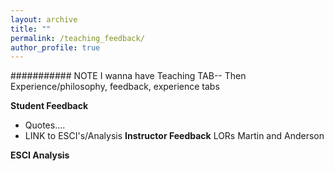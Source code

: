 ```yaml
---
layout: archive
title: ""
permalink: /teaching_feedback/
author_profile: true
---
```

########### NOTE I wanna have Teaching TAB-- Then Experience/philosophy, feedback, experience tabs

**Student Feedback**
- Quotes....
- LINK to ESCI's/Analysis
**Instructor Feedback**
LORs Martin and Anderson

**ESCI Analysis**

